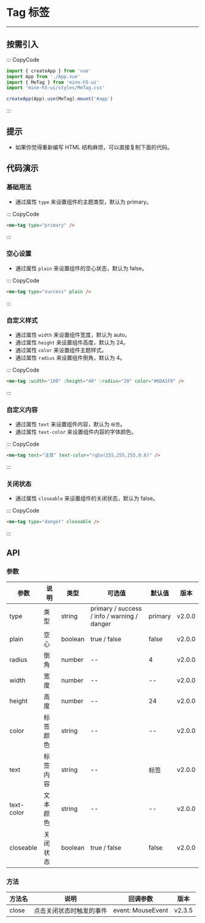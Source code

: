 # Tag 标签

---

## 按需引入

::: CopyCode

```ts
import { createApp } from 'vue'
import App from './App.vue'
import { MeTag } from 'mine-h5-ui'
import 'mine-h5-ui/styles/MeTag.css'

createApp(App).use(MeTag).mount('#app')
```

:::

## 提示

- 如果你觉得重新编写 HTML 结构麻烦，可以直接复制下面的代码。

## 代码演示

### 基础用法

- 通过属性 `type` 来设置组件的主题类型，默认为 primary。

::: CopyCode

```html
<me-tag type="primary" />
```

:::

### 空心设置

- 通过属性 `plain` 来设置组件的空心状态，默认为 false。

::: CopyCode

```html
<me-tag type="success" plain />
```

:::

### 自定义样式

- 通过属性 `width` 来设置组件宽度，默认为 auto。
- 通过属性 `height` 来设置组件高度，默认为 24。
- 通过属性 `color` 来设置组件主题样式。
- 通过属性 `radius` 来设置组件倒角，默认为 4。

::: CopyCode

```html
<me-tag :width="100" :height="40" :radius="20" color="#6DA1F0" />
```

:::

### 自定义内容

- 通过属性 `text` 来设置组件内容，默认为 `标签`。
- 通过属性 `text-color` 来设置组件内容的字体颜色。

::: CopyCode

```html
<me-tag text="注意" text-color="rgba(255,255,255,0.6)" />
```

:::

### 关闭状态

- 通过属性 `closeable` 来设置组件的关闭状态，默认为 false。

::: CopyCode

```html
<me-tag type="danger" closeable />
```

:::

## API

### 参数

| 参数       | 说明     | 类型    | 可选值                                      | 默认值  | 版本   |
| ---------- | -------- | ------- | ------------------------------------------- | ------- | ------ |
| type       | 类型     | string  | primary / success / info / warning / danger | primary | v2.0.0 |
| plain      | 空心     | boolean | true / false                                | false   | v2.0.0 |
| radius     | 倒角     | number  | --                                          | 4       | v2.0.0 |
| width      | 宽度     | number  | --                                          | --      | v2.0.0 |
| height     | 高度     | number  | --                                          | 24      | v2.0.0 |
| color      | 标签颜色 | string  | --                                          | --      | v2.0.0 |
| text       | 标签内容 | string  | --                                          | 标签    | v2.0.0 |
| text-color | 文本颜色 | string  | --                                          | --      | v2.0.0 |
| closeable  | 关闭状态 | boolean | true / false                                | false   | v2.0.0 |

### 方法

| 方法名 | 说明                     | 回调参数          | 版本   |
| ------ | ------------------------ | ----------------- | ------ |
| close  | 点击关闭状态时触发的事件 | event: MouseEvent | v2.3.5 |

